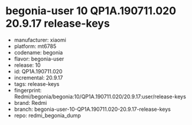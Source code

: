 # begonia-user 10 QP1A.190711.020 20.9.17 release-keys
- manufacturer: xiaomi
- platform: mt6785
- codename: begonia
- flavor: begonia-user
- release: 10
- id: QP1A.190711.020
- incremental: 20.9.17
- tags: release-keys
- fingerprint: Redmi/begonia/begonia:10/QP1A.190711.020/20.9.17:user/release-keys
- brand: Redmi
- branch: begonia-user-10-QP1A.190711.020-20.9.17-release-keys
- repo: redmi_begonia_dump
